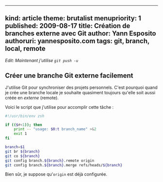-----
kind: article
theme: brutalist
menupriority: 1
published: 2009-08-17
title: Création de branches externe avec Git
author: Yann Esposito
authoruri: yannesposito.com
tags:  git, branch, local, remote
-----

*Edit: Maintenant j'utilise `git push -u`*

## Créer une branche Git externe facilement

J'utilise Git pour synchroniser des projets personnels. 
C'est pourquoi quand je crée une branche locale je souhaite quasiment toujours qu'elle soit aussi créée en *externe* (remote).

Voici le script que j'utilise pour accomplir cette tâche : 

~~~zsh
#!/usr/bin/env zsh

if (($#<1)); then
    print -- "usage: $0:t branch_name" >&2
    exit 1
fi

branch=$1
git br ${branch}
git co ${branch}
git config branch.${branch}.remote origin
git config branch.${branch}.merge refs/heads/${branch}
~~~

Bien sûr, je suppose qu'<code>origin</code> est déjà configurée.

